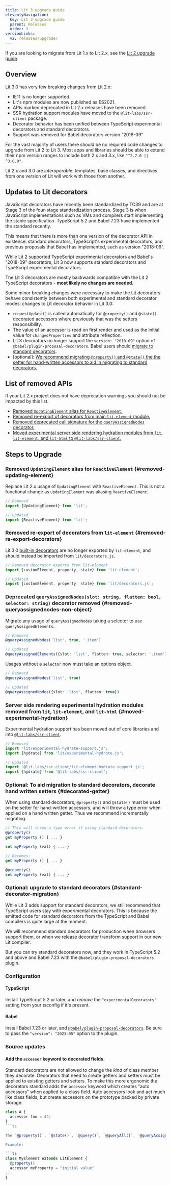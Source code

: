 ```yaml
---
title: Lit 3 upgrade guide
eleventyNavigation:
  key: Lit 3 upgrade guide
  parent: Releases
  order: 3
versionLinks:
  v2: releases/upgrade/
---
```


<div class="alert alert-info">

If you are looking to migrate from Lit 1.x to Lit 2.x, see the [Lit 2 upgrade guide](/docs/v2/releases/upgrade/).

</div>

## Overview

Lit 3.0 has very few breaking changes from Lit 2.x:

- IE11 is no longer supported.
- Lit's npm modules are now published as ES2021.
- APIs marked deprecated in Lit 2.x releases have been removed.
- SSR hydration support modules have moved to the `@lit-labs/ssr-client` package.
- Decorator behavior has been unified between TypeScript experimental decorators and standard decorators.
- Support was removed for Babel decorators version "2018-09"

For the vast majority of users there should be no required code changes to upgrade from Lit 2 to Lit 3. Most apps and libraries should be able to extend their npm version ranges to include both 2.x and 3.x, like `"^2.7.0 || ^3.0.0"`.

Lit 2.x and 3.0 are _interoperable_: templates, base classes, and directives from one version of Lit will work with those from another.

## Updates to Lit decorators


JavaScript decorators have recently been standardized by TC39 and are at Stage 3 of the four-stage standardization process. Stage 3 is when JavaScript implementations such as VMs and compilers start implementing the stable specification. TypeScript 5.2 and Babel 7.23 have implemented the standard recently.

This means that there is more than one version of the decorator API in existence: standard decorators, TypeScript's experimental decorators, and previous proposals that Babel has implemented, such as version "2018-09".

While Lit 2 supported TypeScript experimental decorators and Babel's "2018-09" decorators, Lit 3 now supports standard decorators and TypeScript experimental decorators.

The Lit 3 decorators are mostly backwards compatible with the Lit 2 TypeScript decorators - **most likely no changes are needed**.

Some minor breaking changes were necessary to make the Lit decorators behave consistently between both experimental and standard decorator modes:
changes to Lit decorator behavior in Lit 3.0:

- `requestUpdate()` is called automatically for `@property()` and `@state()` decorated accessors where previously that was the setters responsibility.
- The value of an accessor is read on first render and used as the initial value for `changedProperties` and attribute reflection.
- Lit 3 decorators no longer support the `version: "2018-09"` option of `@babel/plugin-proposal-decorators`. Babel users should [migrate to standard decorators](#standard-decorator-migration).
- [optional]: [We recommend migrating `@property()` and `@state()` the the setter for hand-written accessors to aid in migrating to standard decorators.](#decorated-getter)

## List of removed APIs

If your Lit 2.x project does not have deprecation warnings you should not be
impacted by this list.

- [Removed `UpdatingElement` alias for `ReactiveElement`.](#removed-updating-element)
- [Removed re-export of decorators from main `lit-element` module.](#removed-re-export-decorators)
- [Removed deprecated call signature for the `queryAssignedNodes` decorator.](#removed-queryassignednodes-non-object)
- [Moved experimental server side rendering hydration modules from `lit`, `lit-element`, and `lit-html` to `@lit-labs/ssr-client`.](#moved-experimental-hydration)

## Steps to Upgrade

### Removed `UpdatingElement` alias for `ReactiveElement` {#removed-updating-element}

Replace Lit 2.x usage of `UpdatingElement` with `ReactiveElement`. This is not a
functional change as `UpdatingElement` was aliasing `ReactiveElement`.

```ts
// Removed
import {UpdatingElement} from 'lit';

// Updated
import {ReactiveElement} from 'lit';
```

### Removed re-export of decorators from `lit-element` {#removed-re-export-decorators}

Lit 3.0 [built-in
decorators](/docs/v3/components/decorators/#built-in-decorators) are no longer
exported by `lit-element`, and should instead be imported from
`lit/decorators.js`.

```ts
// Removed decorator exports from lit-element
import {customElement, property, state} from 'lit-element';

// Updated
import {customElement, property, state} from 'lit/decorators.js';
```

### Deprecated `queryAssignedNodes(slot: string, flatten: bool, selector: string)` decorator removed {#removed-queryassignednodes-non-object}

Migrate any usage of `queryAssignedNodes` taking a selector to use `queryAssignedElements`.

```ts
// Removed
@queryAssignedNodes('list', true, '.item')

// Updated
@queryAssignedElements({slot: 'list', flatten: true, selector: '.item'})
```

Usages without a `selector` now must take an options object.

```ts
// Removed
@queryAssignedNodes('list', true)

// Updated
@queryAssignedNodes({slot: 'list', flatten: true})
```

### Server side rendering experimental hydration modules removed from `lit`, `lit-element`, and `lit-html` {#moved-experimental-hydration}

Experimental hydration support has been moved out of core libraries and into
[`@lit-labs/ssr-client`](https://www.npmjs.com/package/@lit-labs/ssr-client).

```ts
// Removed
import 'lit/experimental-hydrate-support.js';
import {hydrate} from 'lit/experimental-hydrate.js';

// Updated
import '@lit-labs/ssr-client/lit-element-hydrate-support.js';
import {hydrate} from '@lit-labs/ssr-client';
```

### Optional: To aid migration to standard decorators, decorate hand written setters {#decorated-getter}

When using standard decorators, `@property()` and `@state()` must be used on the
setter for hand-written accessors, and will throw a type error when applied on a
hand written getter. Thus we recommend incrementally migrating.

```ts
// This will throw a type error if using standard decorators.
@property()
get myProperty () { ... }

set myProperty (val) { ... }

// Becomes:
get myProperty () { ... }

@property()
set myProperty (val) { ... }
```

### Optional: upgrade to standard decorators {#standard-decorator-migration}


While Lit 3 adds support for standard decorators, we still recommend that TypeScript users stay with experimental decorators. This is because the emitted code for standard decorators from the TypeScript and Babel compilers is quite large at the moment.

We will recommend standard decorators for production when browsers support them, or when we release decorator transform support in our new Lit compiler.

But you can try standard decorators now, and they work in TypeScript 5.2 and above and Babel 7.23 with the `@babel/plugin-proposal-decorators` plugin.

### Configuration

#### TypeScript

Install TypeScript 5.2 or later, and _remove_ the `"experimentalDecorators"` setting from your tsconfig if it's present.

#### Babel

Install Babel 7.23 or later, and [`@babel/plugin-proposal-decorators`](https://babeljs.io/docs/babel-plugin-proposal-decorators). Be sure to pass the `"version": "2023-05"` option to the plugin.

### Source updates

#### Add the `accessor` keyword to decorated fields.

Standard decorators are not allowed to change the _kind_ of class member they decorate. Decorators that need to create getters and setters must be applied to existing getters and setters. To make this more ergonomic the decorators standard adds the `accessor` keyword which creates "auto accessors" when applied to a class field. Auto accessors look and act much like class fields, but create accessors on the prototype backed by private storage.

```ts
class A {
  accessor foo = 42;
}
```ts

The `@property()`, `@state()`, `@query()`, `@queryAll()`, `@queryAssignedElements()` and `@queryAssignedNode()` decorators require the `accessor` keyword.

Example:

```ts
class MyElement extends LitElement {
  @property()
  accessor myProperty = "initial value"
...
}
```
